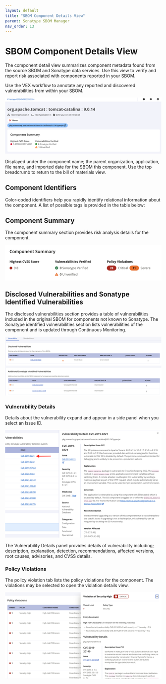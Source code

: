 ```yaml
---
layout: default
title: "SBOM Component Details View"
parent: Sonatype SBOM Manager
nav_order: 13
---
```


# SBOM Component Details View

The component detail view summarizes component metadata found from the source SBOM and Sonatype data services. Use this view to verify and report risk associated with components reported in your SBOM.

Use the VEX workflow to annotate any reported and discovered vulnerabilities from within your SBOM.

![SBOM-Component-Details-Header.png](/assets/images/uuid-40905ce6-0572-a9a9-ae5e-5d2dc16ffd2c.png)

Displayed under the component name; the parent organization, application, file name, and imported date for the SBOM this component. Use the top breadcrumb to return to the bill of materials view.

## Component Identifiers

Color-coded identifiers help you rapidly identify relational information about the component. A list of possible tags is provided in the table below:

## Component Summary

The component summary section provides risk analysis details for the component.

![Screenshot_2024-12-17_at_3_24_16_PM.png](/assets/images/uuid-bde230cd-2ef0-d9e9-8a92-97eff719f40b.png)

## Disclosed Vulnerabilities and Sonatype Identified Vulnerabilities

The disclosed vulnerabilities section provides a table of vulnerabilities included in the original SBOM for components not known to Sonatype. The Sonatype identified vulnerabilities section lists vulnerabilities of the component and is updated through Continuous Monitoring.

![SBOM-disclosed-vulnerabilities.png](/assets/images/uuid-5e82032d-e008-04fd-fbfe-82f604eb1e7a.png)

### Vulnerability Details

Details about the vulnerability expand and appear in a side panel when you select an Issue ID.

![SBOM-Component-Details-Vulnerability-Details.png](/assets/images/uuid-5d1a8c80-57eb-89aa-a768-c8e1a143aeeb.png)

The Vulnerability Details panel provides details of vulnerability including; description, explanation, detection, recommendations, affected versions, root causes, advisories, and CVSS details.

### Policy Violations

The policy violation tab lists the policy violations for the component. The violations may be selected to open the violation details view.

![Screenshot_2024-12-17_at_3_21_17_PM.png](/assets/images/uuid-371ebdda-d216-2533-ce3f-018f345a27f3.png)
